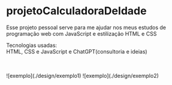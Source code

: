 # projetoCalculadoraDeIdade

<p>Esse projeto pessoal serve para me ajudar nos meus estudos de programação web com JavaScript e estilização HTML e CSS</p>
<p>Tecnologias usadas: <br>HTML, CSS e JavaScript e ChatGPT(consultoria e ideias)</p>
<br>
<br>
![exemplo](./design/exemplo1)
![exemplo](./design/exemplo2)
